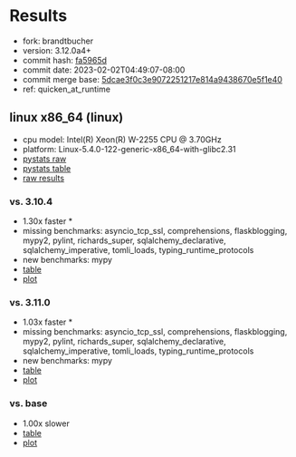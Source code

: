 # Results

- fork: brandtbucher
- version: 3.12.0a4+
- commit hash: [fa5965d](https://github.com/brandtbucher/cpython/commit/fa5965d)
- commit date: 2023-02-02T04:49:07-08:00
- commit merge base: [5dcae3f0c3e9072251217e814a9438670e5f1e40](https://github.com/brandtbucher/cpython/commit/5dcae3f0c3e9072251217e814a9438670e5f1e40)
- ref: quicken_at_runtime

## linux x86_64 (linux)

- cpu model: Intel(R) Xeon(R) W-2255 CPU @ 3.70GHz
- platform: Linux-5.4.0-122-generic-x86_64-with-glibc2.31
- [pystats raw](bm-20230202-linux-x86_64-brandtbucher-quicken_at_runtime-3.12.0a4%2B-fa5965d-pystats.json)
- [pystats table](bm-20230202-linux-x86_64-brandtbucher-quicken_at_runtime-3.12.0a4%2B-fa5965d-pystats.md)
- [raw results](bm-20230202-linux-x86_64-brandtbucher-quicken_at_runtime-3.12.0a4%2B-fa5965d.json)

### vs. 3.10.4

- 1.30x faster \*
- missing benchmarks: asyncio_tcp_ssl, comprehensions, flaskblogging, mypy2, pylint, richards_super, sqlalchemy_declarative, sqlalchemy_imperative, tomli_loads, typing_runtime_protocols
- new benchmarks: mypy
- [table](bm-20230202-linux-x86_64-brandtbucher-quicken_at_runtime-3.12.0a4%2B-fa5965d-vs-3.10.4.md)
- [plot](bm-20230202-linux-x86_64-brandtbucher-quicken_at_runtime-3.12.0a4%2B-fa5965d-vs-3.10.4.png)

### vs. 3.11.0

- 1.03x faster \*
- missing benchmarks: asyncio_tcp_ssl, comprehensions, flaskblogging, mypy2, pylint, richards_super, sqlalchemy_declarative, sqlalchemy_imperative, tomli_loads, typing_runtime_protocols
- new benchmarks: mypy
- [table](bm-20230202-linux-x86_64-brandtbucher-quicken_at_runtime-3.12.0a4%2B-fa5965d-vs-3.11.0.md)
- [plot](bm-20230202-linux-x86_64-brandtbucher-quicken_at_runtime-3.12.0a4%2B-fa5965d-vs-3.11.0.png)

### vs. base

- 1.00x slower
- [table](bm-20230202-linux-x86_64-brandtbucher-quicken_at_runtime-3.12.0a4%2B-fa5965d-vs-base.md)
- [plot](bm-20230202-linux-x86_64-brandtbucher-quicken_at_runtime-3.12.0a4%2B-fa5965d-vs-base.png)

